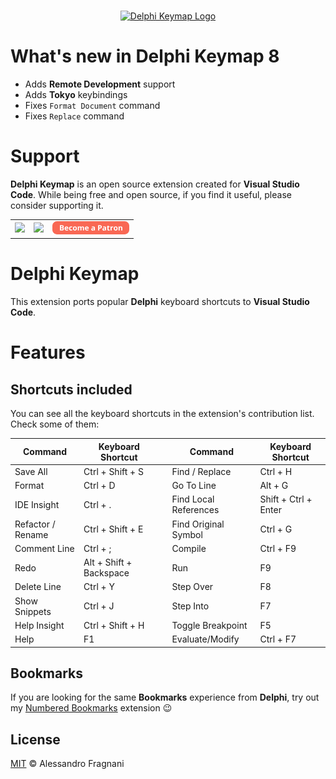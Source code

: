<p align="center">
  <br />
  <a title="Learn more about Delphi Keymap" href="http://github.com/alefragnani/vscode-delphi-keybindings"><img src="https://raw.githubusercontent.com/alefragnani/vscode-delphi-keybindings/master/images/vscode-delphi-keybindings-logo-readme.png" alt="Delphi Keymap Logo" width="60%" /></a>
</p>

# What's new in Delphi Keymap 8

* Adds **Remote Development** support
* Adds **Tokyo** keybindings
* Fixes `Format Document` command
* Fixes `Replace` command

# Support

**Delphi Keymap** is an open source extension created for **Visual Studio Code**. While being free and open source, if you find it useful, please consider supporting it.

<table align="center" width="60%" border="0">
  <tr>
    <td>
      <a title="Paypal" href="https://www.paypal.com/cgi-bin/webscr?cmd=_donations&business=EP57F3B6FXKTU&lc=US&item_name=Alessandro%20Fragnani&item_number=vscode%20extensions&currency_code=USD&bn=PP%2dDonationsBF%3abtn_donate_SM%2egif%3aNonHosted"><img src="https://www.paypalobjects.com/en_US/i/btn/btn_donate_SM.gif"/></a>
    </td>
    <td>
      <a title="Paypal" href="https://www.paypal.com/cgi-bin/webscr?cmd=_donations&business=EP57F3B6FXKTU&lc=BR&item_name=Alessandro%20Fragnani&item_number=vscode%20extensions&currency_code=BRL&bn=PP%2dDonationsBF%3abtn_donate_SM%2egif%3aNonHosted"><img src="https://www.paypalobjects.com/pt_BR/i/btn/btn_donate_SM.gif"/></a>
    </td>
    <td>
      <a title="Patreon" href="https://www.patreon.com/alefragnani"><img src="https://raw.githubusercontent.com/alefragnani/oss-resources/master/images/button-become-a-patron-rounded-small.png"/></a>
    </td>
  </tr>
</table>

# Delphi Keymap

This extension ports popular **Delphi** keyboard shortcuts to **Visual Studio Code**.

# Features

## Shortcuts included

You can see all the keyboard shortcuts in the extension's contribution list. Check some of them:

Command | Keyboard Shortcut |   |  Command | Keyboard Shortcut
------- | ----------------- | - |------- | -----------------
Save All | Ctrl + Shift + S |  | Find / Replace | Ctrl + H
Format | Ctrl + D | | Go To Line | Alt + G
IDE Insight | Ctrl + . | | Find Local References | Shift + Ctrl + Enter
Refactor / Rename | Ctrl + Shift + E | | Find Original Symbol | Ctrl + G
Comment Line | Ctrl + ; | | Compile | Ctrl + F9
Redo | Alt + Shift + Backspace | | Run | F9 |
Delete Line | Ctrl + Y | | Step Over | F8
Show Snippets | Ctrl + J | | Step Into | F7
Help Insight | Ctrl + Shift + H | | Toggle Breakpoint | F5
Help | F1 | | Evaluate/Modify | Ctrl + F7

## Bookmarks

If you are looking for the same **Bookmarks** experience from **Delphi**, try out my [Numbered Bookmarks](https://marketplace.visualstudio.com/items?itemName=alefragnani.numbered-bookmarks) extension :wink: 

## License

[MIT](LICENSE.md) &copy; Alessandro Fragnani

